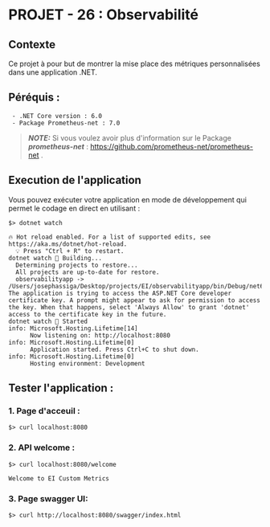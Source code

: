 # PROJET - 26 : Observabilité

## Contexte 

Ce projet à pour but de montrer la mise place des métriques personnalisées dans une application .NET.

## Péréquis :

```
 - .NET Core version : 6.0
 - Package Prometheus-net : 7.0
```

> **_NOTE:_** Si vous voulez avoir plus d'information sur le Package ***prometheus-net*** : https://github.com/prometheus-net/prometheus-net .

## Execution de l'application

Vous pouvez exécuter votre application en mode de développement qui permet le codage en direct en utilisant :
```shell script
$> dotnet watch

🔥 Hot reload enabled. For a list of supported edits, see https://aka.ms/dotnet/hot-reload.
  💡 Press "Ctrl + R" to restart.
dotnet watch 🔧 Building...
  Determining projects to restore...
  All projects are up-to-date for restore.
  observabilityapp -> /Users/josephassiga/Desktop/projects/EI/observabilityapp/bin/Debug/net6.0/observabilityapp.dll
The application is trying to access the ASP.NET Core developer certificate key. A prompt might appear to ask for permission to access the key. When that happens, select 'Always Allow' to grant 'dotnet' access to the certificate key in the future.
dotnet watch 🚀 Started
info: Microsoft.Hosting.Lifetime[14]
      Now listening on: http://localhost:8080
info: Microsoft.Hosting.Lifetime[0]
      Application started. Press Ctrl+C to shut down.
info: Microsoft.Hosting.Lifetime[0]
      Hosting environment: Development
```

## Tester l'application :

### 1. Page d'acceuil :
```
$> curl localhost:8080
```

### 2. API welcome :
```
$> curl localhost:8080/welcome

Welcome to EI Custom Metrics
```


### 3. Page swagger UI:
```
$> curl http://localhost:8080/swagger/index.html
```





